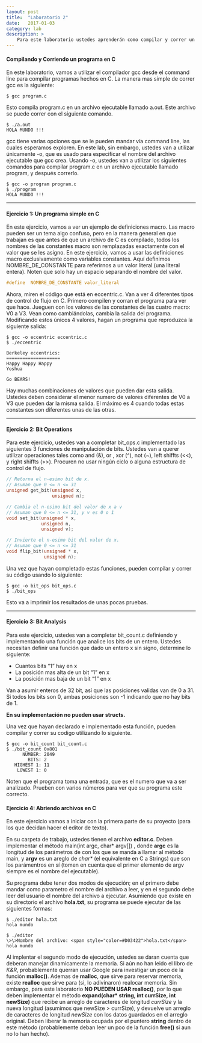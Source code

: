 ```yaml
---
layout: post
title:  "Laboratorio 2"
date:   2017-01-03
category: lab
description: >
    Para este laboratorio ustedes aprenderán como compilar y correr un programa en C, también van a examinar diferentes tipos de control de flujo en C y por último mirar la representación interna de los números.
---
```

#### Compilando y Corriendo un programa en C

En este laboratorio, vamos a utilizar el compilador gcc desde el command line para compilar programas hechos en C. La manera mas simple de correr gcc es la siguiente:

```shell
$ gcc program.c
```

Esto compila program.c en un archivo ejecutable llamado a.out. Este archivo se puede correr con el siguiente comando.

```shell
$ ./a.out
HOLA MUNDO !!!
```

gcc tiene varias opciones que se le pueden mandar vía command line, las cuales esperamos exploren. En este lab, sin embargo, ustedes van a utilizar únicamente -o, que es usado para especificar el nombre del archivo ejecutable que gcc crea. Usando -o, ustedes van a utilizar los siguientes comandos para compilar program.c en un archivo ejecutable llamado program, y después correrlo.

```shell
$ gcc -o program program.c
$ ./program
HOLA MUNDO !!!
```

***

#### Ejercicio 1: Un programa simple en C


En este ejercicio, vamos a ver un ejemplo de definiciones macro. Las macro pueden ser un tema algo confuso, pero en la manera general en que trabajan es que antes de que un archivo de C es compilado, todos los nombres de las constantes macro son remplazadas exactamente con el valor que se les asigno. En este ejercicio, vamos a usar las definiciones macro exclusivamente como variables constantes. Aquí definimos NOMBRE_DE_CONSTANTE para referirnos a un valor literal (una literal entera). Noten que solo hay un espacio separando el nombre del valor.


```c
#define  NOMBRE_DE_CONSTANTE valor_literal
```

Ahora, miren el código que está en eccentric.c. Van a ver 4 diferentes tipos de control de flujo en C. Primero compilen y corran el programa para ver que hace. Jueguen con los valores de las constantes de las cuatro macro: V0 a V3. Vean como cambiándolas, cambia la salida del programa. Modificando estos únicos 4 valores, hagan un programa que reproduzca la siguiente salida:

```shell
$ gcc -o eccentric eccentric.c
$ ./eccentric

Berkeley eccentrics:
====================
Happy Happy Happy
Yoshua

Go BEARS!
```

Hay muchas combinaciones de valores que pueden dar esta salida. Ustedes deben considerar el menor numero de valores diferentes de V0 a V3 que pueden dar la misma salida. El máximo es 4 cuando todas estas constantes son diferentes unas de las otras.

***

#### Ejercicio 2: Bit Operations

Para este ejercicio, ustedes van a completar bit_ops.c implementado las siguientes 3 funciones de manipulación de bits. Ustedes van a querer utilizar operaciones tales como and (&amp;), or , xor (^), not (~), left shiffts (<<), y right shiffts (>>). Procuren no usar ningún ciclo o alguna estructura de control de flujo.

```c
// Retorna el n-esimo bit de x.
// Asuman que 0 <= n <= 31
unsigned get_bit(unsigned x,
                 unsigned n);

// Cambia el n-esimo bit del valor de x a v
// Asuman que 0 <= n <= 31, y v es 0 o 1
void set_bit(unsigned * x,
             unsigned n,
             unsigned v);

// Invierte el n-esimo bit del valor de x.
// Asuman que 0 <= n <= 31
void flip_bit(unsigned * x,
              unsigned n);
```

Una vez que hayan completado estas funciones, pueden compilar y correr su código usando lo siguiente:

```shell
$ gcc -o bit_ops bit_ops.c
$ ./bit_ops
```

Esto va a imprimir los resultados de unas pocas pruebas.

***

#### Ejercicio 3: Bit Analysis

Para este ejercicio, ustedes van a completar bit_count.c definiendo y implementando una función que analice los bits de un entero. Ustedes necesitan definir una función que dado un entero x sin signo, determine lo siguiente:

* Cuantos bits “1” hay en x
* La posición mas alta de un bit “1” en x
* La posición mas baja de un bit “1” en x

Van a asumir enteros de 32 bit, así que las posiciones validas van de 0 a 31. Si todos los bits son 0, ambas posiciones son -1 indicando que no hay bits de 1.

**En su implementación no pueden usar structs.**

Una vez que hayan declarado e implementado esta función, pueden compilar y correr su codigo utilizando lo siguiente.

```shell
$ gcc -o bit_count bit_count.c
$ ./bit_count 0x801
      NUMBER: 2049
        BITS: 2
   HIGHEST 1: 11
    LOWEST 1: 0
```

Noten que el programa toma una entrada, que es el numero que va a ser analizado. Prueben con varios números para ver que su programa este correcto.

#### Ejercicio 4: Abriendo archivos en C

En este ejercicio vamos a iniciar con la primera parte de su proyecto (para los que decidan hacer el editor de texto). 

En su carpeta de trabajo, ustedes tienen el archivo <b>editor.c</b>. Deben implementar el método main(int argc, char* argv[]) , donde <b>argc</b> es la longitud de los parámetros de con los que se 
manda a llamar al método main, y <b>argv</b> es un areglo de <i>char*</i> (el equivalente en C a Strings) que son los parámentros en sí (tomen en cuenta que el primer elemento de argv 
siempre es el nombre del ejecutable). 

Su programa debe tener dos modos de ejecución; en el primero debe mandar como parametro el nombre del archivo a leer, y en el segundo debe leer del usuario el nombre del archivo a ejecutar.
Asumiendo que existe en su directorio el archivo <b>hola.txt</b>, su programa se puede ejecutar de las siguientes formas:

```shell
$ ./editor hola.txt
hola mundo
```

```shell
$ ./editor
\>\>Nombre del archivo: <span style="color=#D03422">hola.txt</span>
hola mundo
```

Al implentar el segundo modo de ejecución, ustedes se daran cuenta que deberan manejar dinamicamente la memoria. Si aún no han leido el libro de <i>K&R</i>, probablemente querran usar Google
para investigar un poco de la función <b>malloc()</b>. Ademas de <b>malloc</b>, que sirve para reservar memoria, existe <b>realloc</b> que sirve para (si, lo adivinaron) realocar memoria. Sin
embargo, para este laboratorio <b>NO PUEDEN USAR realloc()</b>, por lo que deben implementar el método <b>expand(char* string, int currSize, int newSize)</b> que recibe un arreglo de caracteres
de longitud <i>currSize</i> y la nueva longitud (asumimos que newSize > currSize), y devuelve un arreglo de caracteres de longitud <i>newSize</i> con los datos guardados en el arreglo original. 
Deben liberar la memoria ocupada por el puntero <b>string</b> dentro de este método (probablemente deban leer un poo de la función <b>free()</b> si aun no lo han hecho).